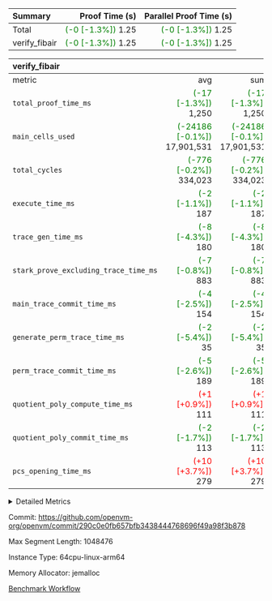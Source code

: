 | Summary | Proof Time (s) | Parallel Proof Time (s) |
|:---|---:|---:|
| Total | <span style='color: green'>(-0 [-1.3%])</span> 1.25 | <span style='color: green'>(-0 [-1.3%])</span> 1.25 |
| verify_fibair | <span style='color: green'>(-0 [-1.3%])</span> 1.25 | <span style='color: green'>(-0 [-1.3%])</span> 1.25 |


| verify_fibair |||||
|:---|---:|---:|---:|---:|
|metric|avg|sum|max|min|
| `total_proof_time_ms ` | <span style='color: green'>(-17 [-1.3%])</span> 1,250 | <span style='color: green'>(-17 [-1.3%])</span> 1,250 | <span style='color: green'>(-17 [-1.3%])</span> 1,250 | <span style='color: green'>(-17 [-1.3%])</span> 1,250 |
| `main_cells_used     ` | <span style='color: green'>(-24186 [-0.1%])</span> 17,901,531 | <span style='color: green'>(-24186 [-0.1%])</span> 17,901,531 | <span style='color: green'>(-24186 [-0.1%])</span> 17,901,531 | <span style='color: green'>(-24186 [-0.1%])</span> 17,901,531 |
| `total_cycles        ` | <span style='color: green'>(-776 [-0.2%])</span> 334,023 | <span style='color: green'>(-776 [-0.2%])</span> 334,023 | <span style='color: green'>(-776 [-0.2%])</span> 334,023 | <span style='color: green'>(-776 [-0.2%])</span> 334,023 |
| `execute_time_ms     ` | <span style='color: green'>(-2 [-1.1%])</span> 187 | <span style='color: green'>(-2 [-1.1%])</span> 187 | <span style='color: green'>(-2 [-1.1%])</span> 187 | <span style='color: green'>(-2 [-1.1%])</span> 187 |
| `trace_gen_time_ms   ` | <span style='color: green'>(-8 [-4.3%])</span> 180 | <span style='color: green'>(-8 [-4.3%])</span> 180 | <span style='color: green'>(-8 [-4.3%])</span> 180 | <span style='color: green'>(-8 [-4.3%])</span> 180 |
| `stark_prove_excluding_trace_time_ms` | <span style='color: green'>(-7 [-0.8%])</span> 883 | <span style='color: green'>(-7 [-0.8%])</span> 883 | <span style='color: green'>(-7 [-0.8%])</span> 883 | <span style='color: green'>(-7 [-0.8%])</span> 883 |
| `main_trace_commit_time_ms` | <span style='color: green'>(-4 [-2.5%])</span> 154 | <span style='color: green'>(-4 [-2.5%])</span> 154 | <span style='color: green'>(-4 [-2.5%])</span> 154 | <span style='color: green'>(-4 [-2.5%])</span> 154 |
| `generate_perm_trace_time_ms` | <span style='color: green'>(-2 [-5.4%])</span> 35 | <span style='color: green'>(-2 [-5.4%])</span> 35 | <span style='color: green'>(-2 [-5.4%])</span> 35 | <span style='color: green'>(-2 [-5.4%])</span> 35 |
| `perm_trace_commit_time_ms` | <span style='color: green'>(-5 [-2.6%])</span> 189 | <span style='color: green'>(-5 [-2.6%])</span> 189 | <span style='color: green'>(-5 [-2.6%])</span> 189 | <span style='color: green'>(-5 [-2.6%])</span> 189 |
| `quotient_poly_compute_time_ms` | <span style='color: red'>(+1 [+0.9%])</span> 111 | <span style='color: red'>(+1 [+0.9%])</span> 111 | <span style='color: red'>(+1 [+0.9%])</span> 111 | <span style='color: red'>(+1 [+0.9%])</span> 111 |
| `quotient_poly_commit_time_ms` | <span style='color: green'>(-2 [-1.7%])</span> 113 | <span style='color: green'>(-2 [-1.7%])</span> 113 | <span style='color: green'>(-2 [-1.7%])</span> 113 | <span style='color: green'>(-2 [-1.7%])</span> 113 |
| `pcs_opening_time_ms ` | <span style='color: red'>(+10 [+3.7%])</span> 279 | <span style='color: red'>(+10 [+3.7%])</span> 279 | <span style='color: red'>(+10 [+3.7%])</span> 279 | <span style='color: red'>(+10 [+3.7%])</span> 279 |



<details>
<summary>Detailed Metrics</summary>

|  | verify_program_compile_ms | total_cells | stark_prove_excluding_trace_time_ms | quotient_poly_compute_time_ms | quotient_poly_commit_time_ms | perm_trace_commit_time_ms | pcs_opening_time_ms | main_trace_commit_time_ms |
| --- | --- | --- | --- | --- | --- | --- | --- |
|  | 6 | 65,536 | 37 | 2 | 7 | 0 | 20 | 6 | 

| air_name | rows | quotient_deg | main_cols | interactions | constraints | cells |
| --- | --- | --- | --- | --- | --- | --- |
| AccessAdapterAir<2> |  | 2 |  | 5 | 12 |  | 
| AccessAdapterAir<4> |  | 2 |  | 5 | 12 |  | 
| AccessAdapterAir<8> |  | 2 |  | 5 | 12 |  | 
| FibonacciAir | 32,768 | 1 | 2 |  | 5 | 65,536 | 
| FriReducedOpeningAir |  | 2 |  | 39 | 71 |  | 
| JalRangeCheckAir |  | 2 |  | 9 | 14 |  | 
| NativePoseidon2Air<BabyBearParameters>, 1> |  | 2 |  | 136 | 572 |  | 
| PhantomAir |  | 2 |  | 3 | 5 |  | 
| ProgramAir |  | 1 |  | 1 | 4 |  | 
| VariableRangeCheckerAir |  | 1 |  | 1 | 4 |  | 
| VmAirWrapper<AluNativeAdapterAir, FieldArithmeticCoreAir> |  | 2 |  | 15 | 27 |  | 
| VmAirWrapper<BranchNativeAdapterAir, BranchEqualCoreAir<1> |  | 2 |  | 11 | 25 |  | 
| VmAirWrapper<NativeAdapterAir<2, 0>, PublicValuesCoreAir> |  | 2 |  | 11 | 29 |  | 
| VmAirWrapper<NativeLoadStoreAdapterAir<1>, NativeLoadStoreCoreAir<1> |  | 2 |  | 15 | 20 |  | 
| VmAirWrapper<NativeLoadStoreAdapterAir<4>, NativeLoadStoreCoreAir<4> |  | 2 |  | 15 | 20 |  | 
| VmAirWrapper<NativeVectorizedAdapterAir<4>, FieldExtensionCoreAir> |  | 2 |  | 15 | 27 |  | 
| VmConnectorAir |  | 2 |  | 5 | 10 |  | 
| VolatileBoundaryAir |  | 2 |  | 4 | 17 |  | 

| group | trace_gen_time_ms | total_proof_time_ms | total_cycles | total_cells | stark_prove_excluding_trace_time_ms | quotient_poly_compute_time_ms | quotient_poly_commit_time_ms | perm_trace_commit_time_ms | pcs_opening_time_ms | main_trace_commit_time_ms | main_cells_used | generate_perm_trace_time_ms | execute_time_ms |
| --- | --- | --- | --- | --- | --- | --- | --- | --- | --- | --- | --- | --- | --- |
| verify_fibair | 180 | 1,250 | 334,023 | 61,884,586 | 883 | 111 | 113 | 189 | 279 | 154 | 17,901,531 | 35 | 187 | 

| group | air_name | rows | prep_cols | perm_cols | main_cols | cells |
| --- | --- | --- | --- | --- | --- | --- |
| verify_fibair | AccessAdapterAir<2> | 131,072 |  | 16 | 11 | 3,538,944 | 
| verify_fibair | AccessAdapterAir<4> | 65,536 |  | 16 | 13 | 1,900,544 | 
| verify_fibair | AccessAdapterAir<8> | 128 |  | 16 | 17 | 4,224 | 
| verify_fibair | FriReducedOpeningAir | 2,048 |  | 84 | 27 | 227,328 | 
| verify_fibair | JalRangeCheckAir | 32,768 |  | 28 | 12 | 1,310,720 | 
| verify_fibair | NativePoseidon2Air<BabyBearParameters>, 1> | 32,768 |  | 312 | 398 | 23,265,280 | 
| verify_fibair | PhantomAir | 16,384 |  | 12 | 6 | 294,912 | 
| verify_fibair | ProgramAir | 8,192 |  | 8 | 10 | 147,456 | 
| verify_fibair | VariableRangeCheckerAir | 262,144 | 2 | 8 | 1 | 2,359,296 | 
| verify_fibair | VmAirWrapper<AluNativeAdapterAir, FieldArithmeticCoreAir> | 262,144 |  | 36 | 29 | 17,039,360 | 
| verify_fibair | VmAirWrapper<BranchNativeAdapterAir, BranchEqualCoreAir<1> | 32,768 |  | 28 | 23 | 1,671,168 | 
| verify_fibair | VmAirWrapper<NativeLoadStoreAdapterAir<1>, NativeLoadStoreCoreAir<1> | 65,536 |  | 40 | 21 | 3,997,696 | 
| verify_fibair | VmAirWrapper<NativeLoadStoreAdapterAir<4>, NativeLoadStoreCoreAir<4> | 32,768 |  | 40 | 27 | 2,195,456 | 
| verify_fibair | VmAirWrapper<NativeVectorizedAdapterAir<4>, FieldExtensionCoreAir> | 32,768 |  | 36 | 38 | 2,424,832 | 
| verify_fibair | VmConnectorAir | 2 | 1 | 16 | 5 | 42 | 
| verify_fibair | VolatileBoundaryAir | 65,536 |  | 12 | 11 | 1,507,328 | 

| group | trace_height_constraint | weighted_sum | threshold |
| --- | --- | --- | --- |
| verify_fibair | 0 | 1,085,444 | 2,013,265,921 | 
| verify_fibair | 1 | 5,411,200 | 2,013,265,921 | 
| verify_fibair | 2 | 542,722 | 2,013,265,921 | 
| verify_fibair | 3 | 5,280,004 | 2,013,265,921 | 
| verify_fibair | 4 | 65,536 | 2,013,265,921 | 
| verify_fibair | 5 | 12,655,242 | 2,013,265,921 | 

| trace_height_constraint | threshold |
| --- | --- |
| 0 | 2,013,265,921 | 

</details>


Commit: https://github.com/openvm-org/openvm/commit/290c0e0fb657bfb3438444768696f49a98f3b878

Max Segment Length: 1048476

Instance Type: 64cpu-linux-arm64

Memory Allocator: jemalloc

[Benchmark Workflow](https://github.com/openvm-org/openvm/actions/runs/13850727762)
